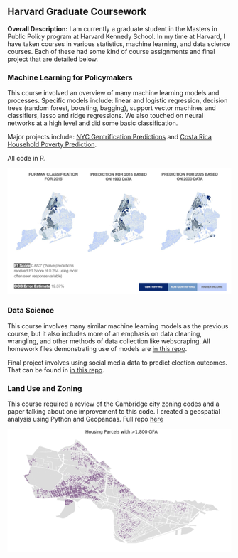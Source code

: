 ## Harvard Graduate Coursework

**Overall Description:** I am currently a graduate student in the Masters in Public Policy program at Harvard Kennedy School. In my time at Harvard, I have taken courses in various statistics, machine learning, and data science courses. Each of these had some kind of course assignments and final project that are detailed below.

### Machine Learning for Policymakers

This course involved an overview of many machine learning models and processes. Specific models include: linear and logistic regression, decision trees (random forest, boosting, bagging), support vector machines and classifiers, lasso and ridge regressions. We also touched on neural networks at a high level and did some basic classification.

Major projects include: [NYC Gentrification Predictions](https://github.com/ericenglin/Machine-Learning-and-Statistics-Assignments/tree/master/NYC%20Gentrification%20Prediction) and [Costa Rica Household Poverty Prediction](https://github.com/ericenglin/Costa-Rica-Poverty-Prediction).

All code in R.

<img src="./../images/NYC-gentrification.png?raw=true"/>


### Data Science

This course involves many similar machine learning models as the previous course, but it also includes more of an emphasis on data cleaning, wrangling, and other methods of data collection like webscraping. All homework files demonstrating use of models are [in this repo](https://github.com/ericenglin/Data-Science-Assignments).

Final project involves using social media data to predict election outcomes. That can be found in [in this repo](https://github.com/jschneids13/CS109a-Group-81-Final-Project).


### Land Use and Zoning

This course required a review of the Cambridge city zoning codes and a paper talking about one improvement to this code. I created a geospatial analysis using Python and Geopandas. Full repo [here](https://github.com/ericenglin/cambridge-property-analysis)

<img src="./../images/Eligible-Lots.png?raw=true"/>

